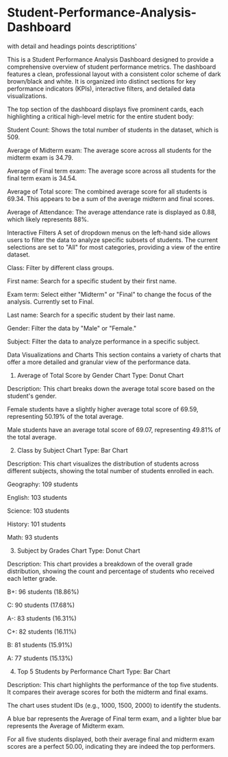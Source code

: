 # Student-Performance-Analysis-Dashboard
with detail and headings points descriptitions'




This is a Student Performance Analysis Dashboard designed to provide a comprehensive overview of student performance metrics. The dashboard features a clean, professional layout with a consistent color scheme of dark brown/black and white. It is organized into distinct sections for key performance indicators (KPIs), interactive filters, and detailed data visualizations.


The top section of the dashboard displays five prominent cards, each highlighting a critical high-level metric for the entire student body:

Student Count: Shows the total number of students in the dataset, which is 509.

Average of Midterm exam: The average score across all students for the midterm exam is 34.79.

Average of Final term exam: The average score across all students for the final term exam is 34.54.

Average of Total score: The combined average score for all students is 69.34. This appears to be a sum of the average midterm and final scores.

Average of Attendance: The average attendance rate is displayed as 0.88, which likely represents 88%.

Interactive Filters
A set of dropdown menus on the left-hand side allows users to filter the data to analyze specific subsets of students. The current selections are set to "All" for most categories, providing a view of the entire dataset.

Class: Filter by different class groups.

First name: Search for a specific student by their first name.

Exam term: Select either "Midterm" or "Final" to change the focus of the analysis. Currently set to Final.

Last name: Search for a specific student by their last name.

Gender: Filter the data by "Male" or "Female."

Subject: Filter the data to analyze performance in a specific subject.

Data Visualizations and Charts
This section contains a variety of charts that offer a more detailed and granular view of the performance data.

1. Average of Total Score by Gender
Chart Type: Donut Chart

Description: This chart breaks down the average total score based on the student's gender.

Female students have a slightly higher average total score of 69.59, representing 50.19% of the total average.

Male students have an average total score of 69.07, representing 49.81% of the total average.

2. Class by Subject
Chart Type: Bar Chart

Description: This chart visualizes the distribution of students across different subjects, showing the total number of students enrolled in each.

Geography: 109 students

English: 103 students

Science: 103 students

History: 101 students

Math: 93 students

3. Subject by Grades
Chart Type: Donut Chart

Description: This chart provides a breakdown of the overall grade distribution, showing the count and percentage of students who received each letter grade.

B+: 96 students (18.86%)

C: 90 students (17.68%)

A-: 83 students (16.31%)

C+: 82 students (16.11%)

B: 81 students (15.91%)

A: 77 students (15.13%)

4. Top 5 Students by Performance
Chart Type: Bar Chart

Description: This chart highlights the performance of the top five students. It compares their average scores for both the midterm and final exams.

The chart uses student IDs (e.g., 1000, 1500, 2000) to identify the students.

A blue bar represents the Average of Final term exam, and a lighter blue bar represents the Average of Midterm exam.

For all five students displayed, both their average final and midterm exam scores are a perfect 50.00, indicating they are indeed the top performers.

